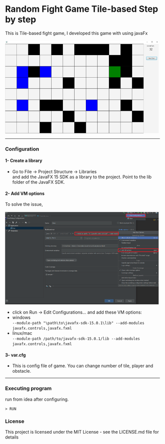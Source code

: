 # Random Fight Game Tile-based Step by step

This is Tile-based fight game, I developed this game with using javaFx <br><br>
<img src="https://github.com/Kheseyroon/FightGame-Tile-based/blob/main/GameScreenSample.png" alt="alt text" width="500" height ="300"/>


---

### Configuration

#### 1- Create a library
* Go to File -> Project Structure -> Libraries 
<br>and add the JavaFX 15 SDK as a library to the project. Point to the lib folder of the JavaFX SDK.
#### 2- Add VM options
To solve the issue, <br> <br>
<img src="https://github.com/Kheseyroon/FightGame-Tile-based/blob/main/VmOptions.png" alt="alt text" width="500" height ="300"/>

* click on Run -> Edit Configurations... and add these VM options:
* windows 
<br>```--module-path "\path\to\javafx-sdk-15.0.1\lib" --add-modules javafx.controls,javafx.fxml```
* linux/mac
<br>```--module-path /path/to/javafx-sdk-15.0.1/lib --add-modules javafx.controls,javafx.fxml```

#### 3- var.cfg
* This is config file of game. You can change number of  tile, player and obstacle.
---

### Executing program
run from idea after configuring. 
```
> RUN
```
### License

This project is licensed under the MIT License - see the LICENSE.md file for details
